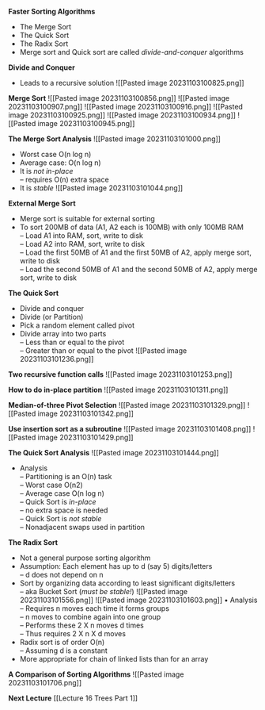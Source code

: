 **Faster Sorting Algorithms**
* The Merge Sort  
* The Quick Sort  
* The Radix Sort  
* Merge sort and Quick sort are called *divide-and-conquer* algorithms

**Divide and Conquer**
* Leads to a recursive solution
![[Pasted image 20231103100825.png]]

**Merge Sort**
![[Pasted image 20231103100856.png]]
![[Pasted image 20231103100907.png]]
![[Pasted image 20231103100916.png]]
![[Pasted image 20231103100925.png]]
![[Pasted image 20231103100934.png]]
![[Pasted image 20231103100945.png]]

**The Merge Sort Analysis**
![[Pasted image 20231103101000.png]]
* Worst case O(n log n)  
* Average case: O(n log n)  
* It is *not in-place*  
	– requires O(n) extra space  
* It is *stable*
![[Pasted image 20231103101044.png]]

**External Merge Sort**
* Merge sort is suitable for external sorting  
* To sort 200MB of data (A1, A2 each is 100MB) with only 100MB RAM  
	– Load A1 into RAM, sort, write to disk  
	– Load A2 into RAM, sort, write to disk  
	– Load the first 50MB of A1 and the first 50MB of A2, apply merge sort,  write to disk  
	– Load the second 50MB of A1 and the second 50MB of A2, apply merge sort, write to disk

**The Quick Sort**
* Divide and conquer  
* Divide (or Partition)  
* Pick a random element called pivot  
* Divide array into two parts  
	– Less than or equal to the pivot  
	– Greater than or equal to the pivot
![[Pasted image 20231103101236.png]]

**Two recursive function calls**
![[Pasted image 20231103101253.png]]

**How to do in-place partition**
![[Pasted image 20231103101311.png]]

**Median-of-three Pivot Selection**
![[Pasted image 20231103101329.png]]
![[Pasted image 20231103101342.png]]

**Use insertion sort as a subroutine**
![[Pasted image 20231103101408.png]]
![[Pasted image 20231103101429.png]]

**The Quick Sort Analysis**
![[Pasted image 20231103101444.png]]
* Analysis  
	– Partitioning is an O(n) task  
	– Worst case O(n2)  
	– Average case O(n log n)  
	– Quick Sort is *in-place*  
	– no extra space is needed  
	– Quick Sort is *not stable*  
	– Nonadjacent swaps used in partition

**The Radix Sort**
* Not a general purpose sorting algorithm  
* Assumption: Each element has up to d (say 5) digits/letters  
	– d does not depend on n  
* Sort by organizing data according to least significant digits/letters  
	– aka Bucket Sort (*must be stable!*)
![[Pasted image 20231103101556.png]]
![[Pasted image 20231103101603.png]]
• Analysis  
	– Requires n moves each time it forms groups  
	– n moves to combine again into one group  
	– Performs these 2 X n moves d times  
	– Thus requires 2 X n X d moves  
* Radix sort is of order O(n)  
	– Assuming d is a constant  
* More appropriate for chain of linked lists than for an array

**A Comparison of Sorting Algorithms**
![[Pasted image 20231103101706.png]]

**Next Lecture**
[[Lecture 16 Trees Part 1]]
